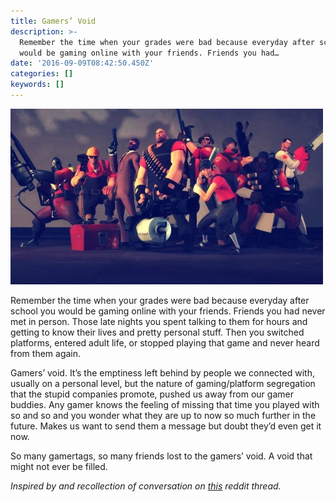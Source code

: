 ```yaml
---
title: Gamers’ Void
description: >-
  Remember the time when your grades were bad because everyday after school you
  would be gaming online with your friends. Friends you had…
date: '2016-09-09T08:42:50.450Z'
categories: []
keywords: []
---
```


![](/assets/blog/old_posts/0__AVoF9rl__xh9TIBWF.jpg)

Remember the time when your grades were bad because everyday after school you would be gaming online with your friends. Friends you had never met in person. Those late nights you spent talking to them for hours and getting to know their lives and pretty personal stuff. Then you switched platforms, entered adult life, or stopped playing that game and never heard from them again.

Gamers’ void. It’s the emptiness left behind by people we connected with, usually on a personal level, but the nature of gaming/platform segregation that the stupid companies promote, pushed us away from our gamer buddies. Any gamer knows the feeling of missing that time you played with so and so and you wonder what they are up to now so much further in the future. Makes us want to send them a message but doubt they’d even get it now.

So many gamertags, so many friends lost to the gamers’ void. A void that might not ever be filled.

_Inspired by and recollection of conversation on_ [_this_](http://t.umblr.com/redirect?z=https%3A%2F%2Fwww.reddit.com%2Fr%2Fvideos%2Fcomments%2F4ju56o%2Fhalo_theme_in_empty_church%2F&t=YjM5NjM2ODQwMzgyNTBmMzcyNjQ4MDlhMzhmY2U5MGU2NGNiZjZmZSxkQnBJSUxVWQ%3D%3D) _reddit thread._
